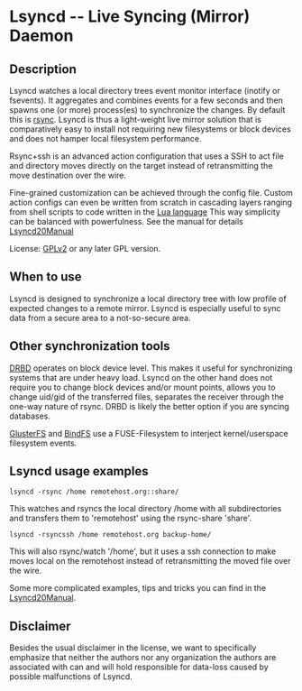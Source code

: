 Lsyncd -- Live Syncing (Mirror) Daemon
======================================
Description
-----------
Lsyncd watches a local directory trees event monitor interface (inotify or fsevents). It aggregates and combines events for a few seconds and then spawns one (or more) process(es) to synchronize the changes. By default this is [rsync](http://rsync.samba.org/).  Lsyncd is thus a light-weight live mirror solution that is comparatively easy to install not requiring new filesystems or block devices and does not hamper local filesystem performance.

Rsync+ssh is an advanced action configuration that uses a SSH to act file and directory moves directly on the target instead of retransmitting the move destination over the wire.

Fine-grained customization can be achieved through the config file.  Custom action configs can even be written from scratch in cascading layers ranging from shell scripts to code written in the [Lua language](http://www.lua.org/) This way simplicity can be balanced with powerfulness.  See the manual for details [Lsyncd20Manual](https://github.com/axkibe/lsyncd/wiki/Manual-to-Lsyncd-2.0.x)

License: [GPLv2](http://www.fsf.org/licensing/licenses/info/GPLv2.html) or any later GPL version.

When to use
-----------
Lsyncd is designed to synchronize a local directory tree with low profile of expected changes to a remote mirror. Lsyncd is especially useful to sync data from a secure area to a not-so-secure area.

Other synchronization tools
------------------------
[DRBD](http://www.drbd.org) operates on block device level. This makes it useful for synchronizing systems that are under heavy load. Lsyncd on the other hand does not require you to change block devices and/or mount points, allows you to change uid/gid of the transferred files, separates the receiver through the one-way nature of rsync. DRBD is likely the better option if you are syncing databases.

[GlusterFS](http://www.gluster.org) and [BindFS](http://www.cs.helsinki.fi/u/partel/bindfs/) use a FUSE-Filesystem to interject kernel/userspace filesystem events.

Lsyncd usage examples
---------------------
```lsyncd -rsync /home remotehost.org::share/```

This watches and rsyncs the local directory /home with all subdirectories and
transfers them to 'remotehost' using the rsync-share 'share'.

```lsyncd -rsyncssh /home remotehost.org backup-home/```

This will also rsync/watch '/home', but it uses a ssh connection to make moves local on the remotehost instead of retransmitting the moved file over the wire.

Some more complicated examples, tips and tricks you can find in the [Lsyncd20Manual](https://github.com/axkibe/lsyncd/wiki/Manual-to-Lsyncd-2.0.x).

Disclaimer
----------
Besides the usual disclaimer in the license, we want to specifically emphasize that neither the authors nor any organization the authors are associated with can and will hold responsible for data-loss caused by possible malfunctions of Lsyncd.
